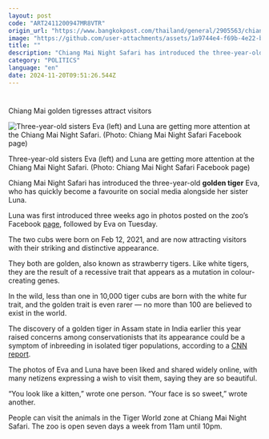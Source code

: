 ```yaml
---
layout: post
code: "ART2411200947MR8VTR"
origin_url: "https://www.bangkokpost.com/thailand/general/2905563/chiang-mai-golden-tigresses-attract-visitors"
image: "https://github.com/user-attachments/assets/1a9744e4-f69b-4e22-b642-d8a6cc9d19d3"
title: ""
description: "Chiang Mai Night Safari has introduced the three-year-old  golden tiger  Eva, who has quickly become a favourite on social media alongside her sister Luna."
category: "POLITICS"
language: "en"
date: 2024-11-20T09:51:26.544Z
---
```


# 

Chiang Mai golden tigresses attract visitors

![Three-year-old sisters Eva (left) and Luna are getting more attention at the Chiang Mai Night Safari. (Photo: Chiang Mai Night Safari Facebook page)](https://github.com/user-attachments/assets/041cb563-727e-4ec9-8fe0-24dd948e08de)

Three-year-old sisters Eva (left) and Luna are getting more attention at the Chiang Mai Night Safari. (Photo: Chiang Mai Night Safari Facebook page)

Chiang Mai Night Safari has introduced the three-year-old **golden tiger** Eva, who has quickly become a favourite on social media alongside her sister Luna.

Luna was first introduced three weeks ago in photos posted on the zoo’s Facebook [page](https://www.facebook.com/@chiangmainightsafarifanclub/), followed by Eva on Tuesday.

The two cubs were born on Feb 12, 2021, and are now attracting visitors with their striking and distinctive appearance.

They both are golden, also known as strawberry tigers. Like white tigers, they are the result of a recessive trait that appears as a mutation in colour-creating genes.

In the wild, less than one in 10,000 tiger cubs are born with the white fur trait, and the golden trait is even rarer — no more than 100 are believed to exist in the world.

The discovery of a golden tiger in Assam state in India earlier this year raised concerns among conservationists that its appearance could be a symptom of inbreeding in isolated tiger populations, according to a [CNN report](https://edition.cnn.com/2024/02/15/world/golden-tabby-tiger-kaziranga-india-hnk-spc-intl-scn/index.html).

The photos of Eva and Luna have been liked and shared widely online, with many netizens expressing a wish to visit them, saying they are so beautiful.

“You look like a kitten,” wrote one person. “Your face is so sweet,” wrote another.

People can visit the animals in the Tiger World zone at Chiang Mai Night Safari. The zoo is open seven days a week from 11am until 10pm.